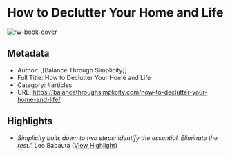 # How to Declutter Your Home and Life

![rw-book-cover](https://balancethroughsimplicity.com/wp-content/uploads/2020/12/How-to-declutter-your-home-and-life.jpg)

## Metadata
- Author: [[Balance Through Simplicity]]
- Full Title: How to Declutter Your Home and Life
- Category: #articles
- URL: https://balancethroughsimplicity.com/how-to-declutter-your-home-and-life/

## Highlights
- *Simplicity boils down to two steps: Identify the essential. Eliminate the rest.”*
  Leo Babauta ([View Highlight](https://read.readwise.io/read/01h3dh6djpqf6rhjg2ffjbndwc))
